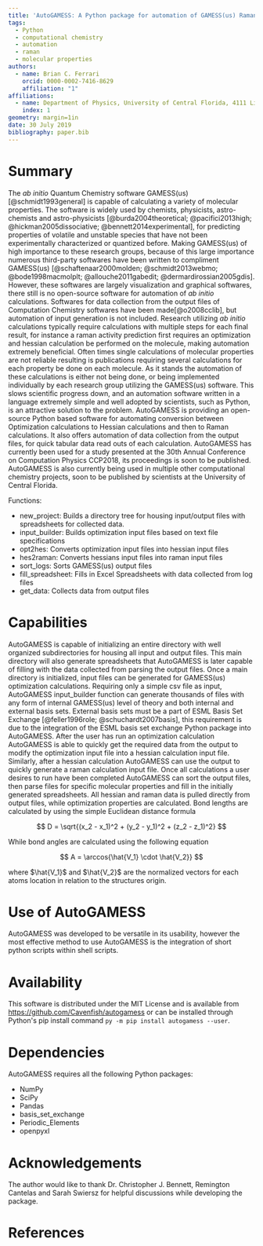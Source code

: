 ```yaml
---
title: 'AutoGAMESS: A Python package for automation of GAMESS(us) Raman calculations'
tags:
  - Python
  - computational chemistry
  - automation
  - raman
  - molecular properties
authors:
  - name: Brian C. Ferrari
    orcid: 0000-0002-7416-8629
    affiliation: "1"
affiliations:
  - name: Department of Physics, University of Central Florida, 4111 Libra Drive, Orlando FL 32816
    index: 1
geometry: margin=1in
date: 30 July 2019
bibliography: paper.bib
---
```


# Summary

The *ab initio* Quantum Chemistry software GAMESS(us)[@schmidt1993general] is capable of calculating a variety of molecular
properties. The software is widely used by chemists, physicists, astro-chemists and astro-physicists
[@burda2004theoretical; @pacifici2013high; @hickman2005dissociative; @bennett2014experimental], for predicting properties of
volatile and unstable species that have not been experimentally characterized or quantized before. Making GAMESS(us) of high
importance to these research groups, because of this large importance numerous third-party softwares have been written to compliment GAMESS(us)
[@schaftenaar2000molden; @schmidt2013webmo; @bode1998macmolplt; @allouche2011gabedit; @dermardirossian2005gdis]. However,
these softwares are largely visualization and graphical softwares, there still is no open-source software for automation
of *ab initio* calculations. Softwares for data collection from the output files of Computation Chemistry softwares have been made[@o2008cclib], but automation of input generation is not included. Research utilizing
*ab initio* calculations typically require calculations with multiple steps for each final result, for instance a raman activity prediction first requires
an optimization and hessian calculation be performed on the molecule, making automation extremely beneficial. Often times single calculations of molecular properties are not reliable resulting is publications requiring several calculations for each property be done on each molecule. As it stands the automation of these calculations is either not being done, or being
implemented individually by each research group utilizing the GAMESS(us) software. This slows scientific progress down, and an automation software written in a language extremely simple and well adopted by scientists, such as Python, is an attractive solution to the problem.
AutoGAMESS is providing an open-source Python based software for automating conversion between Optimization calculations to
Hessian calculations and then to Raman calculations. It also offers automation of data collection from the output files,
for quick tabular data read outs of each calculation. AutoGAMESS has currently been used for a study presented at the 30th Annual Conference on Computation Physics CCP2018, its proceedings is soon to be published. AutoGAMESS is also currently being used in multiple other computational chemistry projects, soon to be published by scientists at the University of Central Florida.

Functions:

* new_project: Builds a directory tree for housing input/output files with spreadsheets for collected data.
* input_builder: Builds optimization input files based on text file specifications
* opt2hes: Converts optimization input files into hessian input files
* hes2raman: Converts hessians input files into raman input files
* sort_logs: Sorts GAMESS(us) output files
* fill_spreadsheet: Fills in Excel Spreadsheets with data collected from log files
* get_data: Collects data from output files

# Capabilities

AutoGAMESS is capable of initializing an entire directory with well organized subdirectories for housing all input and output files. This main directory will also generate spreadsheets that AutoGAMESS is later capable of filling with the data collected from parsing the output files. Once a main directory is initialized, input files can be generated for GAMESS(us) optimization calculations. Requiring only a simple csv file as input, AutoGAMESS input_builder function can generate thousands of files with any form of internal GAMESS(us) level of theory and both internal and external basis sets.
External basis sets must be a part of ESML Basis Set Exchange [@feller1996role; @schuchardt2007basis], this requirement is due to the integration of the ESML basis set exchange Python package into AutoGAMESS. After the user has run an optimization calculation AutoGAMESS is able to quickly get the required data from the output to modify the optimization input file into a hessian calculation input file. Similarly, after a hessian calculation AutoGAMESS can use the output to quickly generate a raman calculation input file. Once all calculations a user desires to run have been completed AutoGAMESS can sort the output files, then parse files for specific molecular properties and fill in the initially generated spreadsheets. All hessian and raman data is pulled directly from output files, while optimization properties are calculated. Bond lengths are calculated by using the simple Euclidean distance formula

$$ D = \sqrt{(x_2 - x_1)^2 + (y_2 - y_1)^2 + (z_2 - z_1)^2} $$

While bond angles are calculated using the following equation

$$ A = \arccos{\hat{V_1} \cdot \hat{V_2}} $$

where $\hat{V_1}$ and $\hat{V_2}$ are the normalized vectors for each atoms location in relation to the structures origin.


# Use of AutoGAMESS

AutoGAMESS was developed to be versatile in its usability, however the most
effective method to use AutoGAMESS is the integration of short python scripts
within shell scripts.  

# Availability
This software is distributed under the MIT License and is available from https://github.com/Cavenfish/autogamess
or can be installed through Python's pip install command `py -m pip install autogamess --user`.

# Dependencies

AutoGAMESS requires all the following Python packages:

* NumPy
* SciPy
* Pandas
* basis_set_exchange
* Periodic_Elements
* openpyxl


# Acknowledgements

The author would like to thank Dr. Christopher J. Bennett, Remington Cantelas and Sarah Swiersz for helpful discussions while developing the package.

# References
